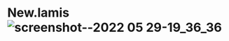 # New.lamis![screenshot--2022 05 29-19_36_36](https://user-images.githubusercontent.com/102255741/170881231-2de23228-53b8-4b03-a5b3-a6bec3c2f054.png)
